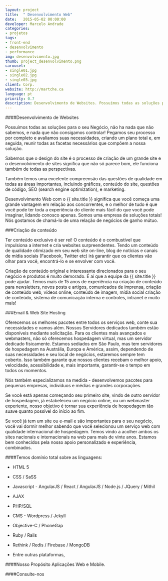 ```yaml
---
layout: project
title:  " Desenvolvimento Web"
date:   2015-05-02 00:00:00
developer: Marcelo Andrade
categories:
- projetos
tags:
- front-end
- desenvolvimento
- performance
img: desenvolvimento.jpg
thumb: project_desenvolvimento.png
carousel:
- single01.jpg
- single02.jpg
- single03.jpg
client: Corp.
website: http://martche.ca
language: pt
priority: 0.7
description: Desenvolvimento de Websites. Possuímos todas as soluções para o seu Negócio, não ha nada que não sabemos, e nada que não consigamos controlar! 
---
```

####Desenvolvimento de Websites

Possuímos todas as soluções para o seu Negócio, não ha nada que não sabemos, e nada que não consigamos controlar! Pegamos seu processo por completo e avaliamos suas necessidades, criando um plano total e, em seguida, reunir todas as facetas necessários que compõem a nossa solução.

Sabemos que o design do site é o processo de criação de um grande site e o desenvolvimento de sites significa que não só parece bom, ele funciona também de todas as perspectivas.

Também temos uma excelente compreensão das questões de qualidade em todas as áreas importantes, incluindo gráficos, conteúdo do site, questões de código, SEO (search engine optimization), e marketing.

Desenvolvimento Web com o {{ site.title }} significa que você começa uma grande vantagem em relação aos concorrentes, e o melhor de tudo é que você pode ter toda a experiência do cliente mais fácil do que você pode imaginar, lidando conosco apenas. Somos uma empresa de soluções totais! Nós gostamos de chamá-lo de uma relação de negócios de ganho mútuo.


###Criação de conteúdo

Ter conteúdo exclusivo é ser rei! O conteúdo é o combustível que impulsiona a internet e cria websites surpreendentes. Tendo um conteúdo de qualidade otimizado em seu web site on-line, blog de notícias e canais de mídia sociais (Facebook, Twitter etc) irá garantir que os clientes vão olhar para você, encontrá-lo e se envolver com você.

Criação de conteúdo original e interessante direcionados para o seu negócio e produtos é muito demorado. É aí que a equipe da {{ site.title }} pode ajudar. Temos mais de 15 anos de experiência na criação de conteúdo para newsletters, novos posts e artigos, comunicados de imprensa, criação de conteúdo web, vídeos online, conteúdo de imagem, mídia social criação de conteúdo, sistema de comunicação interna e controles, intranet e muito mais!


###Email & Web Site Hosting

Oferecemos os melhores pacotes entre todos os serviços web, conte sua necessidades e vamos além. Nossos Servidores dedicados também estão disponíveis mediante solicitação. Para os clientes mais avançados e webmasters, não só oferecemos hospedagem virtual, mas um servidor dedicado fisicamente. Estamos sediados em São Paulo, mas tem servidores de hospedagem na Austrália, Europa e América, assim, dependendo de suas necessidades e seu local de negócios, estaremos sempre tem coberto. Isso também garante que nossos clientes recebam o melhor apoio, velocidade, acessibilidade e, mais importante, garantir-se o tempo em todos os momentos.

Nós também especializamos na medida - desenvolvemos pacotes para pequenas empresas, indivíduos e médias e grandes corporações.

Se você está apenas começando seu primeiro site, vindo de outro servidor de hospedagem, já estabeleceu um negócio online, ou um webmaster experiente, nosso objetivo é tornar sua experiência de hospedagem tão suave quanto possível do início ao fim.

Se você já tem um site ou e-mail e são importantes para o seu negócio, você vai dormir melhor sabendo que você selecionou um serviço web com qualidade internacional de hospedagem. Temos vindo a acolher ambos os sites nacionais e internacionais na web para mais de vinte anos. Estamos bem conhecidos pela nosso apoio personalizado e experiência, combinados.

####Temos domínio total sobre as linguagens:

- HTML 5

- CSS / SaSS

- Javascript - AngularJS / React / AngularJS / Node.js / JQuery / Mithil

- AJAX

- PHP/SQL

- CMS - Wordpress / Jekyll

- Objective-C / PhoneGap

- Ruby / Rails 

- Rethink / Redis / Firebase / MongoDB

- Entre outras plataformas, 

####Nosso Propósito
Aplicações Web e Mobile.

####Consulte-nos
